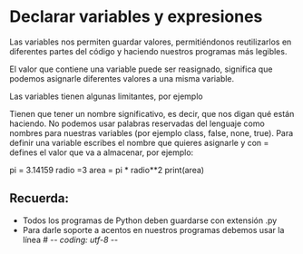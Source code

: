 # Declarar variables y expresiones
Las variables nos permiten guardar valores, permitiéndonos reutilizarlos en diferentes partes del código y haciendo nuestros programas más legibles.

El valor que contiene una variable puede ser reasignado, significa que podemos asignarle diferentes valores a una misma variable.

Las variables tienen algunas limitantes, por ejemplo

Tienen que tener un nombre significativo, es decir, que nos digan qué están haciendo.
No podemos usar palabras reservadas del lenguaje como nombres para nuestras variables (por ejemplo class, false, none, true).
Para definir una variable escribes el nombre que quieres asignarle y con = defines el valor que va a almacenar, por ejemplo:

pi = 3.14159
radio =3
area = pi * radio**2
print(area)

## Recuerda:

* Todos los programas de Python deben guardarse con extensión .py
* Para darle soporte a acentos en nuestros programas debemos usar la línea # -*- coding: utf-8 -*-